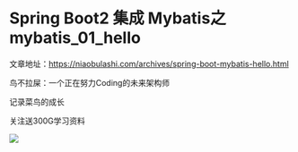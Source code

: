 # Spring Boot2 集成 Mybatis之 mybatis_01_hello

文章地址：https://niaobulashi.com/archives/spring-boot-mybatis-hello.html

鸟不拉屎：一个正在努力Coding的未来架构师

记录菜鸟的成长

关注送300G学习资料

![](https://user-gold-cdn.xitu.io/2019/6/30/16ba8b651769067e?w=258&h=258&f=jpeg&s=28925)
